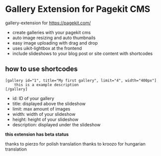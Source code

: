# Gallery Extension for Pagekit CMS
gallery-extension for https://pagekit.com/

- create galleries with your pagekit cms
- auto image resizing and auto thumbnails
- easy image uploading with drag and drop
- uses uikit-lightbox at the frontend
- include slideshows to your blog post or site content with shortcodes

## how to use shortcodes
    [gallery id="1", title="My first gallery", limit="4", width="400px"]
        this is a example description
    [/gallery]
- id: ID of your gallery
- title: displayed above the slideshow
- limit: max amount of images
- width: width of your slideshow
- height: height of your slideshow
- description: displayed under the slideshow

**this extension has beta status**

thanks to pierzo for polish translation
thanks to kroozo for hungarian translation
